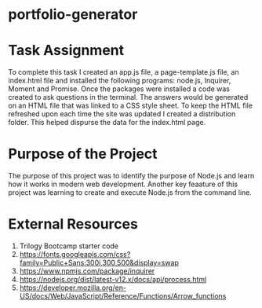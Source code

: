 # portfolio-generator

# Task Assignment

To complete this task I created an app.js file, a page-template.js file, an index.html file and installed the following programs: node.js, Inquirer, Moment and Promise. Once the packages were installed a code was created to ask questions in the terminal. The answers would be generated on an HTML file that was linked to a CSS style sheet. To keep the HTML file refreshed upon each time the site was updated I created a distribution folder. This helped dispurse the data for the index.html page.

# Purpose of the Project

The purpose of this project was to identify the purpose of Node.js and learn how it works in modern web development. Another key feaature of this project was learning to create and execute Node.js from the command line.

# External Resources

1. Trilogy Bootcamp starter code
2. https://fonts.googleapis.com/css?family=Public+Sans:300i,300,500&display=swap
3. https://www.npmjs.com/package/inquirer
4. https://nodejs.org/dist/latest-v12.x/docs/api/process.html
5. https://developer.mozilla.org/en-US/docs/Web/JavaScript/Reference/Functions/Arrow_functions
